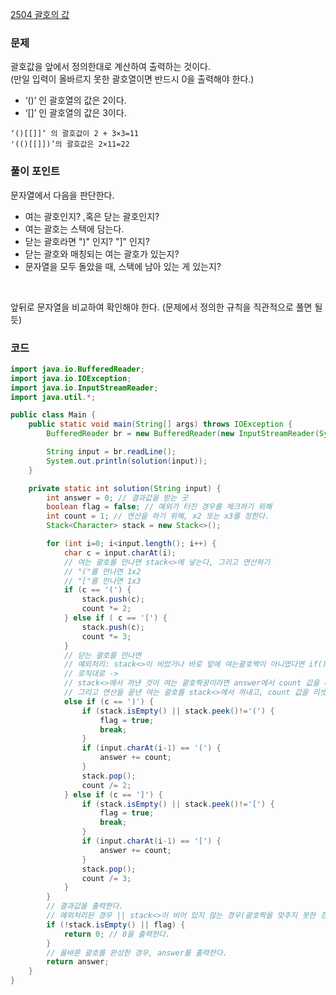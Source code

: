 [2504 괄호의 값](https://www.acmicpc.net/problem/2504)

### 문제
괄호값을 앞에서 정의한대로 계산하여 출력하는 것이다. <br> (만일 입력이 올바르지 못한 괄호열이면 반드시 0을 출력해야 한다.)
+ ‘()’ 인 괄호열의 값은 2이다.
+ ‘[]’ 인 괄호열의 값은 3이다.
```
‘()[[]]’ 의 괄호값이 2 + 3×3=11
'(()[[]])’의 괄호값은 2×11=22
```

### 풀이 포인트
문자열에서 다음을 판단한다.
+ 여는 괄호인지? ,혹은 닫는 괄호인지?
+ 여는 괄호는 스택에 담는다.
+ 닫는 괄호라면 ")" 인지? "]" 인지?
+ 닫는 괄호와 매칭되는 여는 괄호가 있는지?
+ 문자열을 모두 돌았을 때, 스택에 남아 있는 게 있는지?

<br>

앞뒤로 문자열을 비교하여 확인해야 한다. (문제에서 정의한 규칙을 직관적으로 풀면 될듯)

### 코드
```java
import java.io.BufferedReader;
import java.io.IOException;
import java.io.InputStreamReader;
import java.util.*;

public class Main {
    public static void main(String[] args) throws IOException {
        BufferedReader br = new BufferedReader(new InputStreamReader(System.in));

        String input = br.readLine();
        System.out.println(solution(input));
    }

    private static int solution(String input) {
        int answer = 0; // 결과값을 받는 곳
        boolean flag = false; // 예외가 터진 경우를 체크하기 위해
        int count = 1; // 연산을 하기 위해, x2 또는 x3를 정한다.
        Stack<Character> stack = new Stack<>();

        for (int i=0; i<input.length(); i++) {
            char c = input.charAt(i);
            // 여는 괄호를 만나면 stack<>에 넣는다, 그리고 연산하기
            // "("를 만나면 1x2
            // "["를 만나면 1x3
            if (c == '(') {
                stack.push(c);
                count *= 2;
            } else if ( c == '[') {
                stack.push(c);
                count *= 3;
            }
            // 닫는 괄호를 만나면
            // 예외처리: stack<>이 비었거나 바로 앞에 여는괄호짝이 아니였다면 if()문을 빠져나간다.
            // 로직대로 ->
            // stack<>에서 꺼낸 것이 여는 괄호짝꿍이라면 answer에서 count 값을 더한다.
            // 그리고 연산을 끝낸 여는 괄호를 stack<>에서 꺼내고, count 값을 리셋한다.
            else if (c == ')') {
                if (stack.isEmpty() || stack.peek()!='(') {
                    flag = true;
                    break;
                }
                if (input.charAt(i-1) == '(') {
                    answer += count;
                }
                stack.pop();
                count /= 2;
            } else if (c == ']') {
                if (stack.isEmpty() || stack.peek()!='[') {
                    flag = true;
                    break;
                }
                if (input.charAt(i-1) == '[') {
                    answer += count;
                }
                stack.pop();
                count /= 3;
            }
        }
        // 결과값을 출력한다.
        // 예외처리된 경우 || stack<>이 비어 있지 않는 경우(괄호짝을 맞추지 못한 경우)
        if (!stack.isEmpty() || flag) {
            return 0; // 0을 출력한다.
        }
        // 올바른 괄호를 완성한 경우, answer를 출력한다.
        return answer;
    }
}
```

